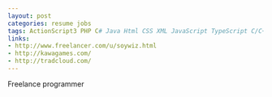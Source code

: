 ```yaml
---
layout: post
categories: resume jobs
tags: ActionScript3 PHP C# Java Html CSS XML JavaScript TypeScript C/C++ HaXe MySQL MongoDB Redis Node.JS Express.JS SVN GIT OpenSource Flash Photoshop Linux TDD Juegos Web Pomodoro
links:
- http://www.freelancer.com/u/soywiz.html
- http://kawagames.com/
- http://tradcloud.com/
---
```


Freelance programmer
